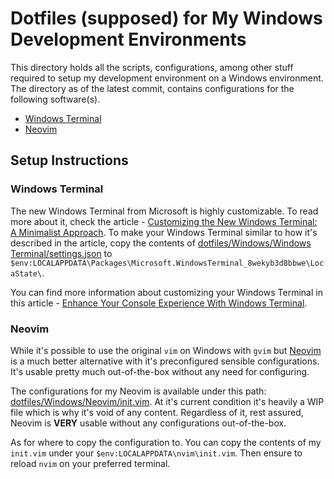 # Dotfiles (supposed) for My Windows Development Environments

This directory holds all the scripts, configurations, among other stuff required to setup my development environment on a Windows environment. The directory as of the latest commit, contains configurations for the following software(s).

- [Windows Terminal](https://github.com/Jarmos-san/dotfiles/tree/master/Windows/Windows%20Terminal) 
- [Neovim](https://github.com/Jarmos-san/dotfiles/tree/master/Windows/nvim)

## Setup Instructions

### Windows Terminal

The new Windows Terminal from Microsoft is highly customizable. To read more about it, check the article - [Customizing the New Windows Terminal: A Minimalist Approach](https:jarmos.netlify.app/customizing-windows-terminal-a-minimalist-approach). To make your Windows Terminal similar to how it's described in the article, copy the contents of [dotfiles/Windows/Windows Terminal/settings.json](https://github.com/Jarmos-san/dotfiles/tree/master/Windows/Windows%20Terminal/settings.json) to `$env:LOCALAPPDATA\Packages\Microsoft.WindowsTerminal_8wekyb3d8bbwe\LocaState\`.

You can find more information about customizing your Windows Terminal in this article - [Enhance Your Console Experience With Windows Terminal](https://adamtheautomator.com/new-windows-terminal).

### Neovim

While it's possible to use the original `vim` on Windows with `gvim` but [Neovim](https://neovim.io) is a much better alternative with it's preconfigured sensible configurations. It's usable pretty much out-of-the-box without any need for configuring.

The configurations for my Neovim is available under this path: [dotfiles/Windows/Neovim/init.vim](https://github.com/Jarmos-san/dotfiles/tree/master/Neovim/init.vim). At it's current condition it's heavily a WIP file which is why it's void of any content. Regardless of it, rest assured, Neovim is **VERY** usable without any configurations out-of-the-box.

As for where to copy the configuration to. You can copy the contents of my `init.vim` under your `$env:LOCALAPPDATA\nvim\init.vim`. Then ensure to reload `nvim` on your preferred terminal.
